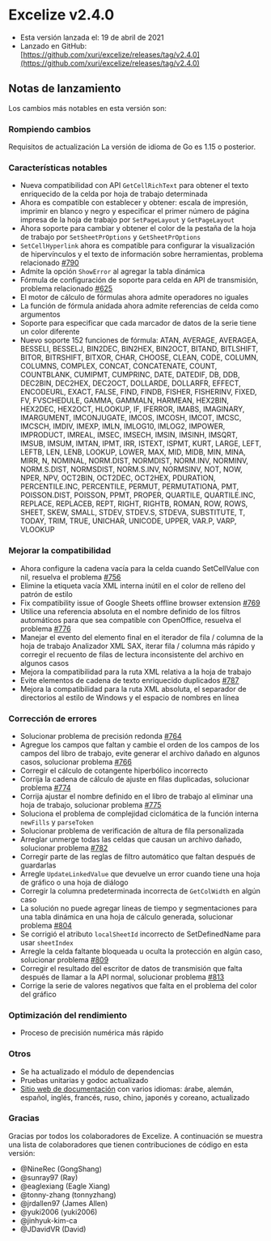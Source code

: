 # Excelize v2.4.0

* Esta versión lanzada el: 19 de abril de 2021
* Lanzado en GitHub: [https://github.com/xuri/excelize/releases/tag/v2.4.0](https://github.com/xuri/excelize/releases/tag/v2.4.0)

## Notas de lanzamiento

Los cambios más notables en esta versión son:

### Rompiendo cambios

Requisitos de actualización La versión de idioma de Go es 1.15 o posterior.

### Características notables

* Nueva compatibilidad con API `GetCellRichText` para obtener el texto enriquecido de la celda por hoja de trabajo determinada
* Ahora es compatible con establecer y obtener: escala de impresión, imprimir en blanco y negro y especificar el primer número de página impresa de la hoja de trabajo por `SetPageLayout` y `GetPageLayout`
* Ahora soporte para cambiar y obtener el color de la pestaña de la hoja de trabajo por `SetSheetPrOptions` y `GetSheetPrOptions`
* `SetCellHyperlink` ahora es compatible para configurar la visualización de hipervínculos y el texto de información sobre herramientas, problema relacionado [#790](https://github.com/xuri/excelize/issues/790)
* Admite la opción `ShowError` al agregar la tabla dinámica
* Fórmula de configuración de soporte para celda en API de transmisión, problema relacionado [#625](https://github.com/xuri/excelize/issues/625)
* El motor de cálculo de fórmulas ahora admite operadores no iguales
* La función de fórmula anidada ahora admite referencias de celda como argumentos
* Soporte para especificar que cada marcador de datos de la serie tiene un color diferente
* Nuevo soporte 152 funciones de fórmula: ATAN, AVERAGE, AVERAGEA, BESSELI, BESSELJ, BIN2DEC, BIN2HEX, BIN2OCT, BITAND, BITLSHIFT, BITOR, BITRSHIFT, BITXOR, CHAR, CHOOSE, CLEAN, CODE, COLUMN, COLUMNS, COMPLEX, CONCAT, CONCATENATE, COUNT, COUNTBLANK, CUMIPMT, CUMPRINC, DATE, DATEDIF, DB, DDB, DEC2BIN, DEC2HEX, DEC2OCT, DOLLARDE, DOLLARFR, EFFECT, ENCODEURL, EXACT, FALSE, FIND, FINDB, FISHER, FISHERINV, FIXED, FV, FVSCHEDULE, GAMMA, GAMMALN, HARMEAN, HEX2BIN, HEX2DEC, HEX2OCT, HLOOKUP, IF, IFERROR, IMABS, IMAGINARY, IMARGUMENT, IMCONJUGATE, IMCOS, IMCOSH, IMCOT, IMCSC, IMCSCH, IMDIV, IMEXP, IMLN, IMLOG10, IMLOG2, IMPOWER, IMPRODUCT, IMREAL, IMSEC, IMSECH, IMSIN, IMSINH, IMSQRT, IMSUB, IMSUM, IMTAN, IPMT, IRR, ISTEXT, ISPMT, KURT, LARGE, LEFT, LEFTB, LEN, LENB, LOOKUP, LOWER, MAX, MID, MIDB, MIN, MINA, MIRR, N, NOMINAL, NORM.DIST, NORMDIST, NORM.INV, NORMINV, NORM.S.DIST, NORMSDIST, NORM.S.INV, NORMSINV, NOT, NOW, NPER, NPV, OCT2BIN, OCT2DEC, OCT2HEX, PDURATION, PERCENTILE.INC, PERCENTILE, PERMUT, PERMUTATIONA, PMT, POISSON.DIST, POISSON, PPMT, PROPER, QUARTILE, QUARTILE.INC, REPLACE, REPLACEB, REPT, RIGHT, RIGHTB, ROMAN, ROW, ROWS, SHEET, SKEW, SMALL, STDEV, STDEV.S, STDEVA, SUBSTITUTE, T, TODAY, TRIM, TRUE, UNICHAR, UNICODE, UPPER, VAR.P, VARP, VLOOKUP

### Mejorar la compatibilidad

* Ahora configure la cadena vacía para la celda cuando SetCellValue con nil, resuelva el problema [#756](https://github.com/xuri/excelize/issues/756)
* Elimine la etiqueta vacía XML interna inútil en el color de relleno del patrón de estilo
* Fix compatibility issue of Google Sheets offline browser extension [#769](https://github.com/xuri/excelize/issues/769)
* Utilice una referencia absoluta en el nombre definido de los filtros automáticos para que sea compatible con OpenOffice, resuelva el problema [#776](https://github.com/xuri/excelize/issues/776)
* Manejar el evento del elemento final en el iterador de fila / columna de la hoja de trabajo Analizador XML SAX, iterar fila / columna más rápido y corregir el recuento de filas de lectura inconsistente del archivo en algunos casos
* Mejora la compatibilidad para la ruta XML relativa a la hoja de trabajo
* Evite elementos de cadena de texto enriquecido duplicados [#787](https://github.com/xuri/excelize/issues/787)
* Mejora la compatibilidad para la ruta XML absoluta, el separador de directorios al estilo de Windows y el espacio de nombres en línea

### Corrección de errores

* Solucionar problema de precisión redonda [#764](https://github.com/xuri/excelize/issues/764)
* Agregue los campos que faltan y cambie el orden de los campos de los campos del libro de trabajo, evite generar el archivo dañado en algunos casos, solucionar problema [#766](https://github.com/xuri/excelize/issues/766)
* Corregir el cálculo de cotangente hiperbólico incorrecto
* Corrija la cadena de cálculo de ajuste en filas duplicadas, solucionar problema [#774](https://github.com/xuri/excelize/issues/774)
* Corrija ajustar el nombre definido en el libro de trabajo al eliminar una hoja de trabajo, solucionar problema [#775](https://github.com/xuri/excelize/issues/775)
* Soluciona el problema de complejidad ciclomática de la función interna `newFills` y `parseToken`
* Solucionar problema de verificación de altura de fila personalizada
* Arreglar unmerge todas las celdas que causan un archivo dañado, solucionar problema [#782](https://github.com/xuri/excelize/issues/782)
* Corregir parte de las reglas de filtro automático que faltan después de guardarlas
* Arregle `UpdateLinkedValue` que devuelve un error cuando tiene una hoja de gráfico o una hoja de diálogo
* Corregir la columna predeterminada incorrecta de `GetColWidth` en algún caso
* La solución no puede agregar líneas de tiempo y segmentaciones para una tabla dinámica en una hoja de cálculo generada, solucionar problema [#804](https://github.com/xuri/excelize/issues/804)
* Se corrigió el atributo `localSheetId` incorrecto de SetDefinedName para usar `sheetIndex`
* Arregle la celda faltante bloqueada u oculta la protección en algún caso, solucionar problema [#809](https://github.com/xuri/excelize/issues/809)
* Corregir el resultado del escritor de datos de transmisión que falta después de llamar a la API normal, solucionar problema [#813](https://github.com/xuri/excelize/issues/813)
* Corrige la serie de valores negativos que falta en el problema del color del gráfico

### Optimización del rendimiento

* Proceso de precisión numérica más rápido

### Otros

* Se ha actualizado el módulo de dependencias
* Pruebas unitarias y godoc actualizado
* [Sitio web de documentación](https://xuri.me/excelize) con varios idiomas: árabe, alemán, español, inglés, francés, ruso, chino, japonés y coreano, actualizado

### Gracias

Gracias por todos los colaboradores de Excelize. A continuación se muestra una lista de colaboradores que tienen contribuciones de código en esta versión:

* @NineRec (GongShang)
* @sunray97 (Ray)
* @eaglexiang (Eagle Xiang)
* @tonny-zhang (tonnyzhang)
* @jrdallen97 (James Allen)
* @yuki2006 (yuki2006)
* @jinhyuk-kim-ca
* @JDavidVR (David)
